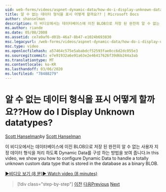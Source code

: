 ```yaml
---
uid: web-forms/videos/aspnet-dynamic-data/how-do-i-display-unknown-datatypes
title: 알 수 없는 데이터 형식을 표시 어떻게 할까요?? | Microsoft Docs
author: shanselman
description: 이 비디오에서는 데이터베이스에 이진 BLOB으로 저장 된 완전히 알 수 없는 사용자 지정 데이터 형식을 처리 하도록 Dynamic Data를 구성 하는 방법을 보여 줍니다.
ms.author: riande
ms.date: 05/08/2008
ms.assetid: ce7a9af6-d01b-46a7-8b47-e1024b693830
msc.legacyurl: /web-forms/videos/aspnet-dynamic-data/how-do-i-display-unknown-datatypes
msc.type: video
ms.openlocfilehash: a57464c575e5ababdcf52593fae0cc6d2dc055e3
ms.sourcegitcommit: e7e91932a6e91a63e2e46417626f39d6b244a3ab
ms.translationtype: MT
ms.contentlocale: ko-KR
ms.lasthandoff: 03/06/2020
ms.locfileid: "78488279"
---
```

# <a name="how-do-i-display-unknown-datatypes"></a><span data-ttu-id="25abd-104">알 수 없는 데이터 형식을 표시 어떻게 할까요??</span><span class="sxs-lookup"><span data-stu-id="25abd-104">How do I Display Unknown datatypes?</span></span>

<span data-ttu-id="25abd-105">[Scott Hanselman](https://github.com/shanselman)</span><span class="sxs-lookup"><span data-stu-id="25abd-105">by [Scott Hanselman](https://github.com/shanselman)</span></span>

<span data-ttu-id="25abd-106">이 비디오에서는 데이터베이스에 이진 BLOB으로 저장 된 완전히 알 수 없는 사용자 지정 데이터 형식을 처리 하도록 Dynamic Data를 구성 하는 방법을 보여 줍니다.</span><span class="sxs-lookup"><span data-stu-id="25abd-106">In this video, we show you how to configure Dynamic Data to handle a totally unknown custom data type that is stored in the database as a binary BLOB.</span></span>

[<span data-ttu-id="25abd-107">&#9654;비디오 보기 (8 분)</span><span class="sxs-lookup"><span data-stu-id="25abd-107">&#9654; Watch video (8 minutes)</span></span>](https://channel9.msdn.com/Blogs/ASP-NET-Site-Videos/how-do-i-display-unknown-datatypes)

> [!div class="step-by-step"]
> <span data-ttu-id="25abd-108">[이전](how-do-i-make-custom-pages.md)
> [다음](how-do-i-use-a-dynamiccontrol-in-listview-and-detailsview-controls.md)</span><span class="sxs-lookup"><span data-stu-id="25abd-108">[Previous](how-do-i-make-custom-pages.md)
[Next](how-do-i-use-a-dynamiccontrol-in-listview-and-detailsview-controls.md)</span></span>
